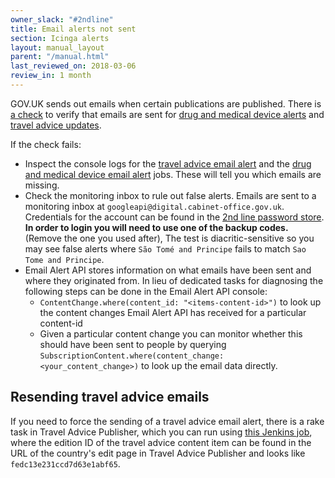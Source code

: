 ```yaml
---
owner_slack: "#2ndline"
title: Email alerts not sent
section: Icinga alerts
layout: manual_layout
parent: "/manual.html"
last_reviewed_on: 2018-03-06
review_in: 1 month
---
```


GOV.UK sends out emails when certain publications are published. There
is [a check](https://github.com/alphagov/email-alert-monitoring) to
verify that emails are sent for [drug and medical device alerts](https://www.gov.uk/drug-device-alerts)
and [travel advice updates](https://www.gov.uk/foreign-travel-advice).

If the check fails:

* Inspect the console logs for the [travel advice email alert](https://deploy.publishing.service.gov.uk/job/travel-advice-email-alert-check/) and the [drug and medical device email alert](https://deploy.publishing.service.gov.uk/job/email-alert-check/) jobs. These will tell you which emails are missing.
* Check the monitoring inbox to rule out false alerts. Emails are sent to a monitoring inbox at `googleapi@digital.cabinet-office.gov.uk`. Credentials for the account can be found in the [2nd line password store](https://github.com/alphagov/govuk-secrets/tree/master/pass/2ndline/google-accounts). **In order to login you will need to use one of the backup codes.** (Remove the one you used after), The test is diacritic-sensitive so you may see false alerts where `São Tomé and Principe` fails to match `Sao Tome and Principe`.
* Email Alert API stores information on what emails have been sent and where they originated from. In lieu of dedicated tasks for diagnosing the following steps can be done in the Email Alert API console:
  * `ContentChange.where(content_id: "<items-content-id>")` to look up the content changes Email Alert API has received for a particular content-id
  * Given a particular content change you can monitor whether this should have been sent to people by querying `SubscriptionContent.where(content_change: <your_content_change>)` to look up the email data directly.

## Resending travel advice emails

If you need to force the sending of a travel advice email alert, there
is a rake task in Travel Advice Publisher, which you can run using
[this Jenkins job](https://deploy.staging.publishing.service.gov.uk/job/run-rake-task/parambuild/?TARGET_APPLICATION=travel-advice-publisher&MACHINE=backend-1.backend&RAKE_TASK=email_alerts:trigger%5BPUT_EDITION_ID_HERE%5D),
where the edition ID of the travel advice content item can be found in
the URL of the country's edit page in Travel Advice Publisher and
looks like `fedc13e231ccd7d63e1abf65`.
